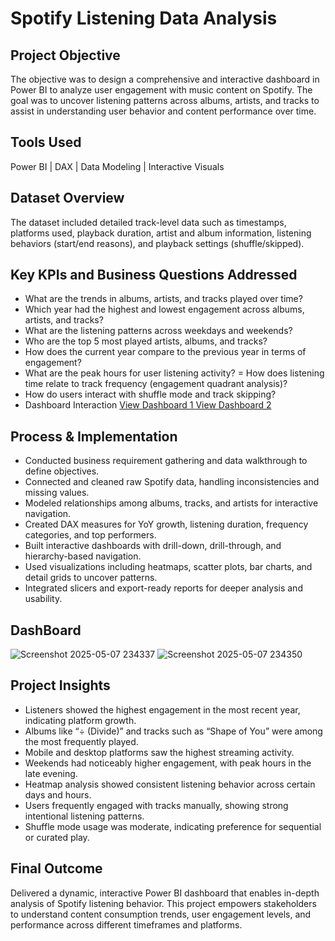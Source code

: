 # Spotify Listening Data Analysis
##  Project Objective
The objective was to design a comprehensive and interactive dashboard in Power BI to analyze user engagement with music content on Spotify. The goal was to uncover listening patterns across albums, artists, and tracks to assist in understanding user behavior and content performance over time.

##  Tools Used
Power BI | DAX | Data Modeling | Interactive Visuals

##  Dataset Overview
The dataset included detailed track-level data such as timestamps, platforms used, playback duration, artist and album information, listening behaviors (start/end reasons), and playback settings (shuffle/skipped).

##  Key KPIs and Business Questions Addressed
- What are the trends in albums, artists, and tracks played over time?
- Which year had the highest and lowest engagement across albums, artists, and tracks?
- What are the listening patterns across weekdays and weekends?
- Who are the top 5 most played artists, albums, and tracks?
- How does the current year compare to the previous year in terms of engagement?
- What are the peak hours for user listening activity?
= How does listening time relate to track frequency (engagement quadrant analysis)?
- How do users interact with shuffle mode and track skipping?
- Dashboard Interaction <a href="https://drive.google.com/file/d/1wDCekKjH8yOy3ut2CpGUcm5zAhgdLbFV/view?usp=sharing">View Dashboard 1 </a> <a href="https://github.com/Akash5746/Sales-and-Profit-Analysis-Dashboard/blob/main/Dashboard_2.png">View Dashboard 2</a>



##  Process & Implementation
- Conducted business requirement gathering and data walkthrough to define objectives.
- Connected and cleaned raw Spotify data, handling inconsistencies and missing values.
- Modeled relationships among albums, tracks, and artists for interactive navigation.
- Created DAX measures for YoY growth, listening duration, frequency categories, and top performers.
- Built interactive dashboards with drill-down, drill-through, and hierarchy-based navigation.
- Used visualizations including heatmaps, scatter plots, bar charts, and detail grids to uncover patterns.
- Integrated slicers and export-ready reports for deeper analysis and usability.



## DashBoard
![Screenshot 2025-05-07 234337](https://drive.google.com/file/d/1wDCekKjH8yOy3ut2CpGUcm5zAhgdLbFV/view?usp=sharing)
![Screenshot 2025-05-07 234350](https://github.com/user-attachments/assets/0f9f7ef2-2640-4389-882e-5dc17d067490)

##  Project Insights
- Listeners showed the highest engagement in the most recent year, indicating platform growth.
- Albums like “÷ (Divide)” and tracks such as “Shape of You” were among the most frequently played.
- Mobile and desktop platforms saw the highest streaming activity.
- Weekends had noticeably higher engagement, with peak hours in the late evening.
- Heatmap analysis showed consistent listening behavior across certain days and hours.
- Users frequently engaged with tracks manually, showing strong intentional listening patterns.
- Shuffle mode usage was moderate, indicating preference for sequential or curated play.

##  Final Outcome
Delivered a dynamic, interactive Power BI dashboard that enables in-depth analysis of Spotify listening behavior. This project empowers stakeholders to understand content consumption trends, user engagement levels, and performance across different timeframes and platforms.
